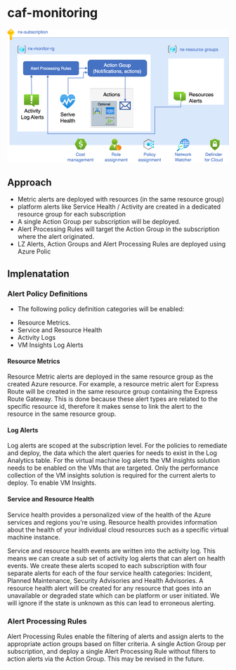 # caf-monitoring


![](./docs/media/caf-monitoring.drawio.png)

## Approach
- Metric alerts are deployed with resources (in the same resource group)
- platform alerts like Service Health / Activity are created in a dedicated resource group for each subscription
- A single Action Group per subscription will be deployed. 
- Alert Processing Rules will target the Action Group in the subscription where the alert originated.
- LZ Alerts, Action Groups and Alert Processing Rules are deployed using Azure Polic

## Implenatation

### Alert Policy Definitions

* The following policy definition categories will be enabled:

- Resource Metrics.
- Service and Resource Health
- Activity Logs
- VM Insights Log Alerts

#### Resource Metrics
Resource Metric alerts are deployed in the same resource group as the created Azure resource. For example, a resource metric alert for Express Route will be created in the same resource group containing the Express Route Gateway. This is done because these alert types are related to the specific resource id, therefore it makes sense to link the alert to the resource in the same resource group.

#### Log Alerts
Log alerts are scoped at the subscription level. For the policies to remediate and deploy, the data which the alert queries for needs to exist in the Log Analytics table. For the virtual machine log alerts the VM insights solution needs to be enabled on the VMs that are targeted. Only the performance collection of the VM insights solution is required for the current alerts to deploy. To enable VM Insights. 

#### Service and Resource Health
Service health provides a personalized view of the health of the Azure services and regions you’re using. Resource health provides information about the health of your individual cloud resources such as a specific virtual machine instance.

Service and resource health events are written into the activity log. This means we can create a sub set of activity log alerts that can alert on health events. We create these alerts scoped to each subscription with four separate alerts for each of the four service health categories: Incident, Planned Maintenance, Security Advisories and Health Advisories. A resource health alert will be created for any resource that goes into an unavailable or degraded state which can be platform or user initiated. We will ignore if the state is unknown as this can lead to erroneous alerting.

### Alert Processing Rules

Alert Processing Rules enable the filtering of alerts and assign alerts to the appropriate action groups based on filter criteria. A  single Action Group per subscription, and deploy a single Alert Processing Rule without filters to action alerts via the Action Group. This may be revised in the future.

